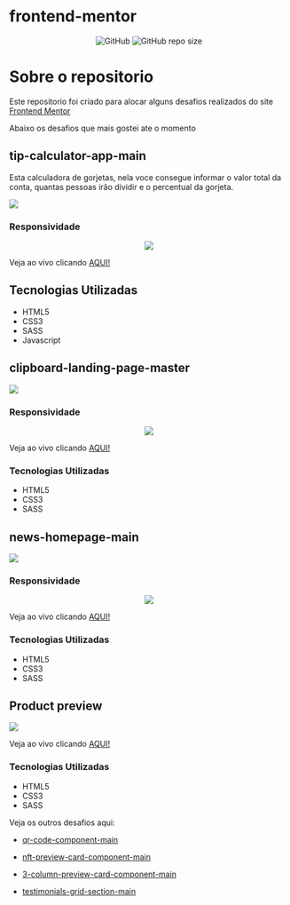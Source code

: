 # frontend-mentor

<div align="center"><img src="https://img.shields.io/github/license/matheusmorenocf/mini-projetos?style=plastic" alt="GitHub"> <img alt="GitHub repo size" src="https://img.shields.io/github/repo-size/matheusmorenocf/frontend-mentor?style=plastic"></div>

# Sobre o repositorio

Este repositorio foi criado para alocar alguns desafios realizados do site <a href="https://www.frontendmentor.io/" target="_blank">Frontend Mentor</a>

Abaixo os desafios que mais gostei ate o momento

## tip-calculator-app-main

Esta calculadora de gorjetas, nela voce consegue informar o valor total da conta, quantas pessoas irão dividir e o percentual da gorjeta.

<img src="https://github.com/matheusmorenocf/frontend-mentor/blob/main/assets/tip-calculator-app-main.gif">

### Responsividade

<div align="center"><img src="https://github.com/matheusmorenocf/frontend-mentor/blob/main/assets/tip-calculator-app-main-mobilie.gif"></div>

Veja ao vivo clicando <a href="https://matheusmorenocf.github.io/frontend-mentor/tip-calculator-app-main/index.html" target="_blank">AQUI!</a>

## Tecnologias Utilizadas
- HTML5
- CSS3
- SASS
- Javascript

## clipboard-landing-page-master

<img src="https://github.com/matheusmorenocf/frontend-mentor/blob/main/assets/clipboard.gif">

### Responsividade

<div align="center"><img src="https://github.com/matheusmorenocf/frontend-mentor/blob/main/assets/clipboard-mobilie.gif"></div>


Veja ao vivo clicando <a href="https://matheusmorenocf.github.io/frontend-mentor/clipboard-landing-page-master/index.html" target="_blank">AQUI!</a>

### Tecnologias Utilizadas
- HTML5
- CSS3
- SASS

## news-homepage-main

<img src="https://github.com/matheusmorenocf/frontend-mentor/blob/main/assets/new-home-page.gif">

### Responsividade

<div align="center"><img src="https://github.com/matheusmorenocf/frontend-mentor/blob/main/assets/new-home-page-mobilie.gif"></div>

Veja ao vivo clicando <a href="https://matheusmorenocf.github.io/frontend-mentor/news-homepage-main/index.html" target="_blank">AQUI!</a>

### Tecnologias Utilizadas
- HTML5
- CSS3
- SASS

## Product preview

<img src="https://github.com/matheusmorenocf/frontend-mentor/blob/main/assets/product-preview.gif">

Veja ao vivo clicando <a href="https://matheusmorenocf.github.io/frontend-mentor/3-column-preview-card-component-main/index.html" target="_blank">AQUI!</a>

### Tecnologias Utilizadas
- HTML5
- CSS3
- SASS

Veja os outros desafios aqui:

- <a href="https://matheusmorenocf.github.io/frontend-mentor/qr-code-component-main/index.html" target="_blank">qr-code-component-main</a>

- <a href="https://matheusmorenocf.github.io/frontend-mentor/nft-preview-card-component-main/index.html" target="_blank">nft-preview-card-component-main</a>

- <a href="https://matheusmorenocf.github.io/frontend-mentor/3-column-preview-card-component-main/index.html" target="_blank">3-column-preview-card-component-main</a>

- <a href="https://matheusmorenocf.github.io/frontend-mentor/testimonials-grid-section-main/index.html" target="_blank">testimonials-grid-section-main</a>

